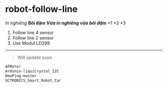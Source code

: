 # robot-follow-line 
*In nghiêng*
**Bôi đậm**
***Vừa in nghiêng vừa bôi đậm***
*1
*2
*3
1. Follow line 4 sensor
2. Follow line 2 sensor
3. Use Modul LD298
***
> Will update soon
```sh
AFMotor
Ardunio-liquiCrystal_I2C
NewPing-master
UCTRONICS_Smart_Robot_Car
```